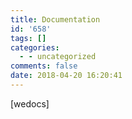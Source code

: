 ```yaml
---
title: Documentation
id: '658'
tags: []
categories:
  - - uncategorized
comments: false
date: 2018-04-20 16:20:41
---
```


\[wedocs\]